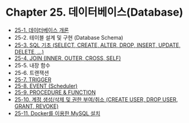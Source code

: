 # Chapter 25. 데이터베이스(Database)

- [25-1. 데이터베이스 개론](25_1/contents.md)
- 25-2. 테이블 설계 및 구현 (Database Schema)
- [25-3. SQL 기초 (SELECT, CREATE, ALTER, DROP, INSERT, UPDATE, DELETE, ...)](25_3/contents.md)
- [25-4. JOIN (INNER, OUTER, CROSS, SELF)](25_4/contents.md)
- 25-5. 내장 함수
- 25-6. 트랜잭션
- [25-7. TRIGGER](25_7/contents.md)
- [25-8. EVENT (Scheduler)](25_8/contents.md)
- [25-9. PROCEDURE & FUNCTION](25_9/contents.md)
- [25-10. 계정 생성/삭제 및 권한 부여/취소 (CREATE USER, DROP USER, GRANT, REVOKE)](25_10/contents.md)
- [25-11. Docker를 이용한 MySQL 설치](25_11/contents.md)
